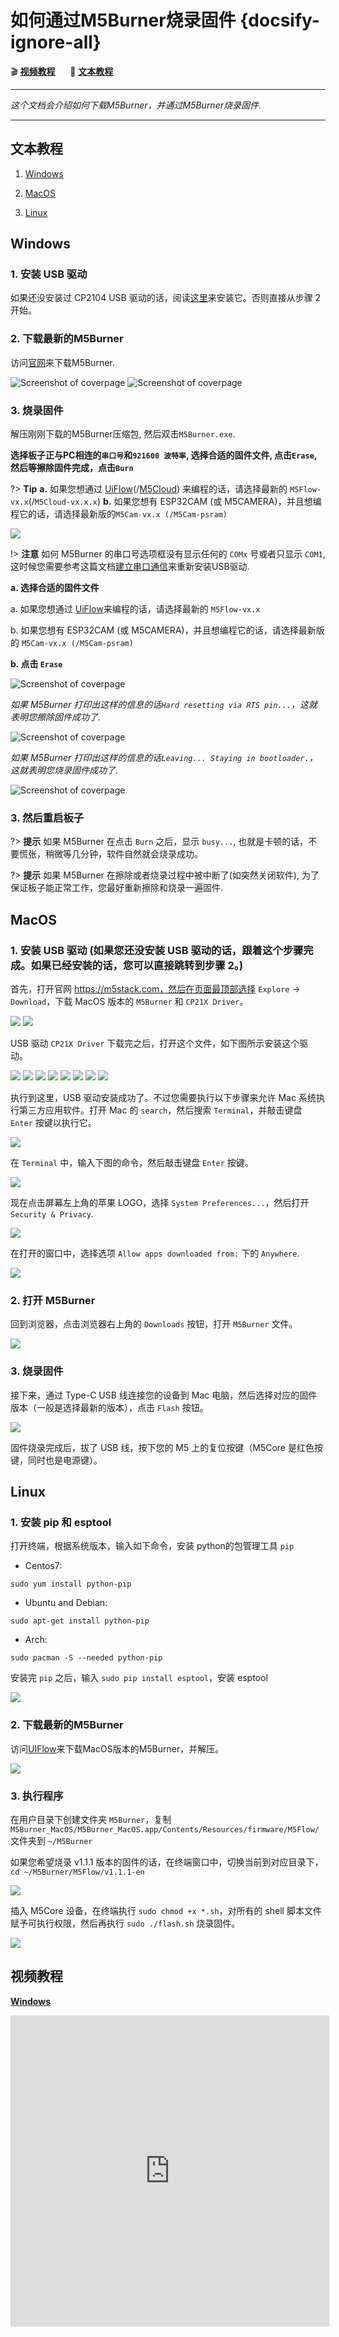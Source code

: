 # 如何通过M5Burner烧录固件 {docsify-ignore-all}

:clapper: **[视频教程](#视频教程)**&nbsp;&nbsp;&nbsp;&nbsp;&nbsp;&nbsp;:memo: **[文本教程](#文本教程)**

***

*这个文档会介绍如何下载M5Burner，并通过M5Burner烧录固件.*

***

## 文本教程

1. [Windows](#Windows)

2. [MacOS](#MacOS)

2. [Linux](#Linux)

## Windows

### 1. 安装 USB 驱动

如果还没安装过 CP2104 USB 驱动的话，阅读[这里](zh_CN/related_documents/establish_serial_connection)来安装它。否则直接从步骤 2开始。

### 2. 下载最新的M5Burner

访问[官网](http://www.m5stack.com)来下载M5Burner.

<img src="assets/img/getting_started_pics/how_to_burn_firmware/download_M5Burner.png" alt="Screenshot of coverpage" title="Cover page">

<img src="assets/img/getting_started_pics/how_to_burn_firmware/download_M5Burner_02.png" alt="Screenshot of coverpage" title="Cover page">

### 3. 烧录固件

解压刚刚下载的M5Burner压缩包, 然后双击`M5Burner.exe`.

**选择板子正与PC相连的`串口号`和`921600 波特率`, 选择合适的固件文件, 点击`Erase`, 然后等擦除固件完成，点击`Burn`**

?> **Tip** **a.** 如果您想通过 [UiFlow](http://flow.m5stack.com)(/[M5Cloud](http://cloud.m5stack.com)) 来编程的话，请选择最新的 `M5Flow-vx.x`(/`M5Cloud-vx.x.x`) **b.** 如果您想有 ESP32CAM (或 M5CAMERA)，并且想编程它的话，请选择最新版的`M5Cam-vx.x (/M5Cam-psram)`

<img src="assets/img/getting_started_pics/how_to_burn_firmware/burn_flow_firmware.gif">

!> **注意** 如何 M5Burner 的串口号选项框没有显示任何的 `COMx` 号或者只显示 `COM1`, 这时候您需要参考这篇文档[建立串口通信](zh_CN/related_documents/establish_serial_connection)来重新安装USB驱动.

**a. 选择合适的固件文件**

a. 如果您想通过 [UiFlow](http://flow.m5stack.com)来编程的话，请选择最新的 `M5Flow-vx.x`

b. 如果您想有 ESP32CAM (或 M5CAMERA)，并且想编程它的话，请选择最新版的 `M5Cam-vx.x (/M5Cam-psram)`

**b. 点击 `Erase`**


<img src="assets/img/getting_started_pics/how_to_burn_firmware/burn_firmware_01.png" alt="Screenshot of coverpage" title="Cover page">

*如果 M5Burner 打印出这样的信息的话`Hard resetting via RTS pin...`，这就表明您擦除固件成功了.*

<img src="assets/img/getting_started_pics/how_to_burn_firmware/burn_firmware_04.png" alt="Screenshot of coverpage" title="Cover page">

*如果 M5Burner 打印出这样的信息的话`Leaving... Staying in bootloader.`，这就表明您烧录固件成功了.*

<img src="assets/img/getting_started_pics/how_to_burn_firmware/burn_firmware_05.png" alt="Screenshot of coverpage" title="Cover page">

### 3. 然后重启板子

?> **提示**
如果 M5Burner 在点击 `Burn` 之后，显示 `busy...`, 也就是卡顿的话，不要慌张，稍微等几分钟，软件自然就会烧录成功。

?> **提示** 如果 M5Burner 在擦除或者烧录过程中被中断了(如突然关闭软件), 为了保证板子能正常工作，您最好重新擦除和烧录一遍固件.

## MacOS

### 1. 安装 USB 驱动 (如果您还没安装 USB 驱动的话，跟着这个步骤完成。如果已经安装的话，您可以直接跳转到步骤 2。)

首先，打开官网 https://m5stack.com，然后在页面最顶部选择 `Explore` -> `Download`，下载 MacOS 版本的 `M5Burner` 和 `CP21X Driver`。

<img src="assets/img/getting_started_pics/how_to_burn_firmware/burn_firmware_mac_01.png">

<img src="assets/img/getting_started_pics/how_to_burn_firmware/burn_firmware_mac_02.png">

USB 驱动 `CP21X Driver` 下载完之后，打开这个文件，如下图所示安装这个驱动。

<img src="assets/img/getting_started_pics/how_to_burn_firmware/burn_firmware_mac_03.png">

<img src="assets/img/getting_started_pics/how_to_burn_firmware/burn_firmware_mac_04.png">

<img src="assets/img/getting_started_pics/how_to_burn_firmware/burn_firmware_mac_05.png">

<img src="assets/img/getting_started_pics/how_to_burn_firmware/burn_firmware_mac_06.png">

<img src="assets/img/getting_started_pics/how_to_burn_firmware/burn_firmware_mac_07.png">

<img src="assets/img/getting_started_pics/how_to_burn_firmware/burn_firmware_mac_08.png">

<img src="assets/img/getting_started_pics/how_to_burn_firmware/burn_firmware_mac_09.png">

<img src="assets/img/getting_started_pics/how_to_burn_firmware/burn_firmware_mac_10.png">

执行到这里，USB 驱动安装成功了。不过您需要执行以下步骤来允许 Mac 系统执行第三方应用软件。打开 Mac 的 `search`，然后搜索 `Terminal`，并敲击键盘 `Enter` 按键以执行它。

<img src="assets/img/getting_started_pics/how_to_burn_firmware/burn_firmware_mac_11.png">

在 `Terminal` 中，输入下图的命令，然后敲击键盘 `Enter` 按键。

<img src="assets/img/getting_started_pics/how_to_burn_firmware/burn_firmware_mac_12.png">

现在点击屏幕左上角的苹果 LOGO，选择 `System Preferences...`，然后打开 `Security & Privacy`.

<img src="assets/img/getting_started_pics/how_to_burn_firmware/burn_firmware_mac_13.png">

在打开的窗口中，选择选项 `Allow apps downloaded from:` 下的 `Anywhere`.

<img src="assets/img/getting_started_pics/how_to_burn_firmware/burn_firmware_mac_14.png">

### 2. 打开 M5Burner

回到浏览器，点击浏览器右上角的 `Downloads` 按钮，打开 `M5Burner` 文件。

<img src="assets/img/getting_started_pics/how_to_burn_firmware/burn_firmware_mac_15.png">

### 3. 烧录固件

接下来，通过 Type-C USB 线连接您的设备到 Mac 电脑，然后选择对应的固件版本（一般是选择最新的版本），点击 `Flash` 按钮。

<img src="assets/img/getting_started_pics/how_to_burn_firmware/burn_firmware_mac_16.png">

固件烧录完成后，拔了 USB 线，按下您的 M5 上的复位按键（M5Core 是红色按键，同时也是电源键）。

## Linux

### 1. 安装 pip 和 esptool

打开终端，根据系统版本，输入如下命令，安装 python的包管理工具 `pip`

* Centos7:

```shell
sudo yum install python-pip
```

* Ubuntu and Debian:

```shell
sudo apt-get install python-pip
```

* Arch:

```shell
sudo pacman -S --needed python-pip
```

安装完 `pip` 之后，输入 `sudo pip install esptool`，安装 esptool

<img src="assets/img/getting_started_pics/how_to_burn_firmware/burn_firmware_11.png">

### 2. 下载最新的M5Burner

访问[UIFlow](http://www.m5stack.com)来下载MacOS版本的M5Burner，并解压。

<img src="assets/img/getting_started_pics/how_to_burn_firmware/burn_firmware_10.png">

### 3. 执行程序

在用户目录下创建文件夹 `M5Burner`，复制 `M5Burner_MacOS/M5Burner_MacOS.app/Contents/Resources/firmware/M5Flow/` 文件夹到 `~/M5Burner`

如果您希望烧录 v1.1.1 版本的固件的话，在终端窗口中，切换当前到对应目录下，`cd ~/M5Burner/M5Flow/v1.1.1-en`

<img src="assets/img/getting_started_pics/how_to_burn_firmware/burn_firmware_13.png">

插入 M5Core 设备，在终端执行 `sudo chmod +x *.sh`，对所有的 shell 脚本文件赋予可执行权限，然后再执行 `sudo ./flash.sh` 烧录固件。

<img src="assets/img/getting_started_pics/how_to_burn_firmware/burn_firmware_12.png">

## 视频教程

**[Windows](https://v.youku.com/v_show/id_XNDAxOTEyNTQ2NA==.html?spm=a2hzp.8253869.0.0)**

<iframe height=498 width=510 src='https://player.youku.com/embed/XNDAxNjc5NjM1Mg==' frameborder="0" allow="accelerometer; autoplay; encrypted-media; gyroscope; picture-in-picture" allowfullscreen></iframe>
